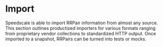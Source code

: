 # Import

Speedscale is able to import RRPair information from almost any source. This section outlines productized importers for various formats ranging from proprietary vendor collections to standardized HTTP output. Once imported to a snapshot, RRPairs can be turned into tests or mocks.